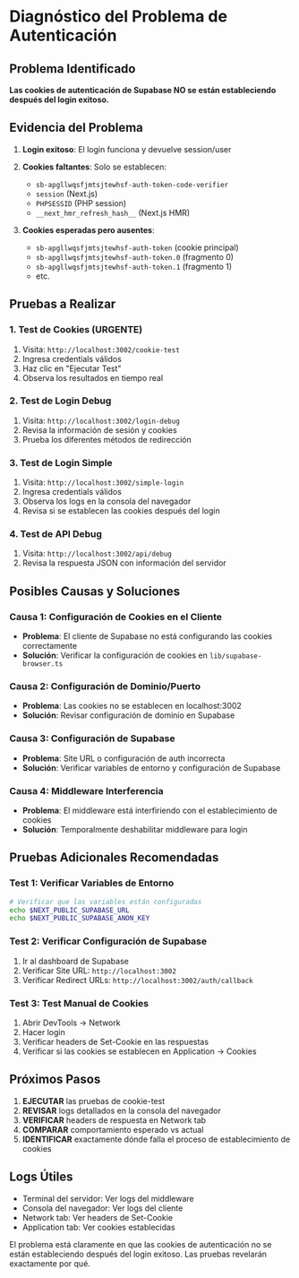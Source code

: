 # Diagnóstico del Problema de Autenticación

## Problema Identificado

**Las cookies de autenticación de Supabase NO se están estableciendo después del login exitoso.**

## Evidencia del Problema

1. **Login exitoso**: El login funciona y devuelve session/user
2. **Cookies faltantes**: Solo se establecen:
   - `sb-apgllwqsfjmtsjtewhsf-auth-token-code-verifier`
   - `session` (Next.js)
   - `PHPSESSID` (PHP session)
   - `__next_hmr_refresh_hash__` (Next.js HMR)

3. **Cookies esperadas pero ausentes**:
   - `sb-apgllwqsfjmtsjtewhsf-auth-token` (cookie principal)
   - `sb-apgllwqsfjmtsjtewhsf-auth-token.0` (fragmento 0)
   - `sb-apgllwqsfjmtsjtewhsf-auth-token.1` (fragmento 1)
   - etc.

## Pruebas a Realizar

### 1. Test de Cookies (URGENTE)
1. Visita: `http://localhost:3002/cookie-test`
2. Ingresa credentials válidos
3. Haz clic en "Ejecutar Test"
4. Observa los resultados en tiempo real

### 2. Test de Login Debug
1. Visita: `http://localhost:3002/login-debug`
2. Revisa la información de sesión y cookies
3. Prueba los diferentes métodos de redirección

### 3. Test de Login Simple
1. Visita: `http://localhost:3002/simple-login`
2. Ingresa credentials válidos
3. Observa los logs en la consola del navegador
4. Revisa si se establecen las cookies después del login

### 4. Test de API Debug
1. Visita: `http://localhost:3002/api/debug`
2. Revisa la respuesta JSON con información del servidor

## Posibles Causas y Soluciones

### Causa 1: Configuración de Cookies en el Cliente
- **Problema**: El cliente de Supabase no está configurando las cookies correctamente
- **Solución**: Verificar la configuración de cookies en `lib/supabase-browser.ts`

### Causa 2: Configuración de Dominio/Puerto
- **Problema**: Las cookies no se establecen en localhost:3002
- **Solución**: Revisar configuración de dominio en Supabase

### Causa 3: Configuración de Supabase
- **Problema**: Site URL o configuración de auth incorrecta
- **Solución**: Verificar variables de entorno y configuración de Supabase

### Causa 4: Middleware Interferencia
- **Problema**: El middleware está interfiriendo con el establecimiento de cookies
- **Solución**: Temporalmente deshabilitar middleware para login

## Pruebas Adicionales Recomendadas

### Test 1: Verificar Variables de Entorno
```bash
# Verificar que las variables están configuradas
echo $NEXT_PUBLIC_SUPABASE_URL
echo $NEXT_PUBLIC_SUPABASE_ANON_KEY
```

### Test 2: Verificar Configuración de Supabase
1. Ir al dashboard de Supabase
2. Verificar Site URL: `http://localhost:3002`
3. Verificar Redirect URLs: `http://localhost:3002/auth/callback`

### Test 3: Test Manual de Cookies
1. Abrir DevTools → Network
2. Hacer login
3. Verificar headers de Set-Cookie en las respuestas
4. Verificar si las cookies se establecen en Application → Cookies

## Próximos Pasos

1. **EJECUTAR** las pruebas de cookie-test
2. **REVISAR** logs detallados en la consola del navegador
3. **VERIFICAR** headers de respuesta en Network tab
4. **COMPARAR** comportamiento esperado vs actual
5. **IDENTIFICAR** exactamente dónde falla el proceso de establecimiento de cookies

## Logs Útiles

- Terminal del servidor: Ver logs del middleware
- Consola del navegador: Ver logs del cliente
- Network tab: Ver headers de Set-Cookie
- Application tab: Ver cookies establecidas

El problema está claramente en que las cookies de autenticación no se están estableciendo después del login exitoso. Las pruebas revelarán exactamente por qué.
